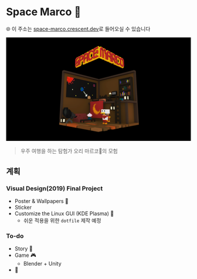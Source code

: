 # Space Marco 🚀 
🌐 이 주소는 [space-marco.crescent.dev](space-marco.crescent.dev)로 들어오실 수 있습니다

![Main](./wallpaper/w1_1920x1080.png)
> 우주 여행을 하는 탐험가 오리 마르코🦆의 모험

## 계획

### Visual Design(2019) Final Project
- Poster & Wallpapers 🎨
- Sticker 
- Customize the Linux GUI (KDE Plasma) 🐧
  - 쉬운 적용을 위한 `dotfile` 제작 예정

### To-do
- Story 📖
- Game 🎮
  - Blender + Unity
- 🤔
